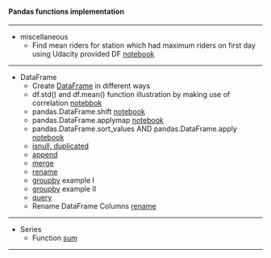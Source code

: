 #### Pandas functions implementation
---

 - miscellaneous
   - Find mean riders for station which had maximum riders on first day using Udacity provided DF [notebook](003_mean_riders_for_max_station.ipynb)
   
---
	
 - DataFrame
   - Create [DataFrame](001_DataFrame.ipynb) in different ways
   - df.std() and df.mean() function illustration by making use of correlation [notebbok](004_correlation.ipynb)
   - pandas.DataFrame.shift [notebook](005_shift.ipynb)
   - pandas.DataFrame.applymap [notebook](006_applymap.ipynb)
   - pandas.DataFrame.sort_values AND pandas.DataFrame.apply [notebook](007_apply_and_sort_values.ipynb)
   - [isnull, duplicated](../data_analysis_part_i/data_analysis_part_i.ipynb)
   - [append](009_append.ipynb)
   - [merge](0010_merge.ipynb)
   - [rename](0010_rename.ipynb)
   - [groupby](008_groupby.ipynb) example I
   - [groupby](0081_groupby_ii.ipynb) example II
   - [query](010_query.ipynb)
   - Rename DataFrame Columns [rename](./part_2/01_rename_columns.ipynb)
---

 - Series
	- Function [sum](002_series.sum.ipynb)

---